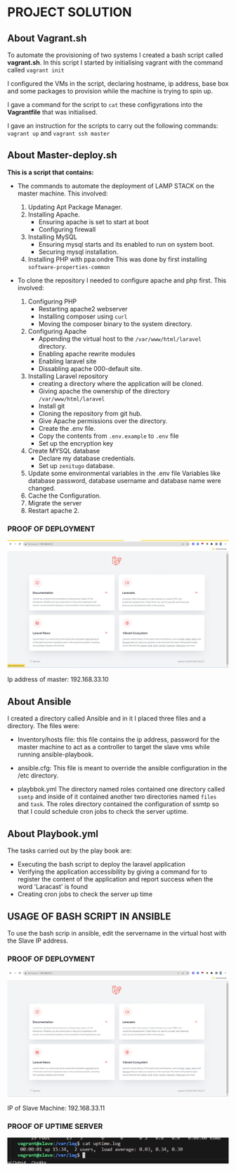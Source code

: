 # PROJECT SOLUTION 

## About Vagrant.sh
To automate the provisioning of two systems I created a bash script called **vagrant.sh**.
In this script I started by initialising vagrant with the command called `vagrant init`

I configured the VMs in the script, declaring hostname, ip address, base box and some packages to provision while the machine is trying to spin up.

I gave a command for the script to `cat` these configyrations into the **Vagrantfile** that was initialised.


I gave an instruction for the scripts to carry out the following commands:  `vagrant up` and `vagrant ssh master`

## About Master-deploy.sh
**This is a script that contains:**
- The commands to automate the deployment of LAMP STACK on the master machine. This involved:
    
    1. Updating Apt Package Manager.
    2. Installing Apache.
        - Ensuring apache is set to start at boot
        - Configuring firewall
    3. Installing MySQL
        - Ensuring mysql starts and its enabled to run on system boot.
        - Securing mysql installation.
    4. Installing PHP with ppa:ondre
        This was done by first installing `software-properties-common`
    
- To clone the repository I needed to configure apache and php first. This involved:

    1. Configuring PHP
        - Restarting apache2 webserver
        - Installing composer using `curl`
        - Moving the composer binary to the system directory.
    2. Configuring Apache
        - Appending the virtual host to the `/var/www/html/laravel` directory.
        - Enabling apache rewrite modules
        - Enabling laravel site
        - Dissabling apache 000-default site.
    3. Installing Laravel repository
        - creating a directory where the application will be cloned.
        - Giving apache the ownership of the directory `/var/www/html/laravel`
        - Install git 
        - Cloning the repository from git hub.
        - Give Apache permissions over the directory.
        - Create the .env file.
        - Copy the contents from `.env.example` to `.env` file
        - Set up the encryption key
    4. Create MYSQL database
        - Declare my database credentials.
        - Set up `zenitugo` database.
    5. Update some environmental variables in the .env file
          Variables like database password, database username and database name were changed.
    6. Cache the Configuration.
    7. Migrate the server
    8. Restart apache 2.

### PROOF OF DEPLOYMENT

![laravel app deployed on master](./Access%20to%20Laravel%20Application%20with%20Master%20VM.png)

Ip address of master: 192.168.33.10





## About Ansible
I created a directory called Ansible and in it I placed three files and a directory. The files were:

- Inventory/hosts file: this file contains the ip address, password for the master machine to act as a controller to target the slave vms while running ansible-playbook.

- ansible.cfg: This file is meant to override the ansible configuration in the  /etc directory. 

- playbbok.yml
The directory named roles contained one directory called `ssmtp` and  inside of it contained another two directories named `files` and `task`. The roles directory contained the configuration of ssmtp so that I could schedule cron jobs to check the server uptime.


## About Playbook.yml
The tasks carried out by the play book are:
- Executing the bash script to deploy the laravel application
- Verifying the application accessibility by giving a command for to register the content of the application and report success when the word 'Laracast' is found
- Creating cron jobs to check the server up time


## USAGE OF BASH SCRIPT IN ANSIBLE
To use the bash scrip in ansible, edit the servername in the virtual host with the Slave IP address.

### PROOF OF DEPLOYMENT
![laravel app deployed on slave](./Access%20to%20Laravel%20Application%20with%20Slave%20VM.png) 

IP of Slave Machine: 192.168.33.11

### PROOF OF UPTIME SERVER
![cron jobs](./uptime%20log.png)
